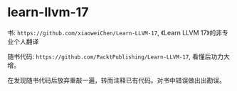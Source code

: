 # learn-llvm-17

书: `https://github.com/xiaoweiChen/Learn-LLVM-17`, 《Learn LLVM 17》的非专业个人翻译

随书代码: `https://github.com/PacktPublishing/Learn-LLVM-17`, 看懂后功力大增。

在发现随书代码后放弃重敲一遍，转而注释已有代码。对书中错误做出出勘误。